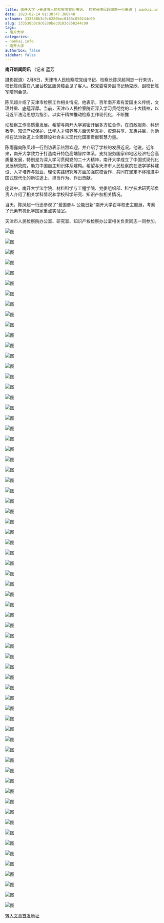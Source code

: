 ```yaml
---
title: 南开大学->天津市人民检察院党组书记、 检察长陈凤超同志一行来访 | nankai.info
date: 2023-02-14 01:30:47.360748
urlname: 333538b3c9c6280bec0183c850244c99
slug: 333538b3c9c6280bec0183c850244c99
tags: 
- 南开大学
categories:
- nankai.info
- 南开大学
authorbox: false
sidebar: false
---
```

**南开新闻网讯** （记者 蓝芳

摄影报道）2月8日，天津市人民检察院党组书记、检察长陈凤超同志一行来访，校长陈雨露在八里台校区服务楼会见了客人。校党委常务副书记杨克欣、副校长陈军陪同会见。

陈凤超介绍了天津市检察工作相关情况，他表示，百年南开素有爱国主义传统，文理并重、底蕴深厚。当前，天津市人民检察院正深入学习贯彻党的二十大精神，以习近平法治思想为指引，以实干精神推动检察工作现代化，不断推
<!--more-->
动检察工作高质量发展。希望与南开大学紧密开展多方位合作，在资政服务、科研教学、知识产权保护、法学人才培养等方面优势互补、资源共享、互惠共赢，为助推在法治轨道上全面建设社会主义现代化国家贡献智慧力量。

陈雨露向陈凤超一行到访表示热烈欢迎，并介绍了学校的发展近况。他说，近年来，南开大学致力于打造南开特色高端智库体系，支持服务国家和地区经济社会高质量发展，特别是为深入学习贯彻党的二十大精神，南开大学成立了中国式现代化发展研究院，助力中国自主知识体系建构。希望与天津市人民检察院在法学学科建设、人才培养与就业、理论实践研究等方面加强院校合作，共同在坚定不移推进中国式现代化的新征途上，担当作为、作出贡献。

座谈中，南开大学法学院、材料科学与工程学院、党委组织部、科学技术研究部负责人介绍了相关学科情况和学校科学研究、知识产权相关情况。

当天，陈凤超一行还参观了“爱国奋斗 公能日新”南开大学百年校史主题展，考察了元素有机化学国家重点实验室。

天津市人民检察院办公室、研究室、知识产权检察办公室相关负责同志一同参加。

![图](http://news.nankai.edu.cn/ywsd/system/2023/02/09/g)

![图](http://news.nankai.edu.cn/ywsd/system/2023/02/09/p)

![图](http://news.nankai.edu.cn/ywsd/system/2023/02/09/j)

![图](http://news.nankai.edu.cn/ywsd/system/2023/02/09/)

![图](http://news.nankai.edu.cn/ywsd/system/2023/02/09/b)

![图](http://news.nankai.edu.cn/ywsd/system/2023/02/09/8)

![图](http://news.nankai.edu.cn/ywsd/system/2023/02/09/f)

![图](http://news.nankai.edu.cn/ywsd/system/2023/02/09/f)

![图](http://news.nankai.edu.cn/ywsd/system/2023/02/09/8)

![图](http://news.nankai.edu.cn/ywsd/system/2023/02/09/e)

![图](http://news.nankai.edu.cn/ywsd/system/2023/02/09/7)

![图](http://news.nankai.edu.cn/ywsd/system/2023/02/09/8)

![图](http://news.nankai.edu.cn/ywsd/system/2023/02/09/_)

![图](http://news.nankai.edu.cn/ywsd/system/2023/02/09/9)

![图](http://news.nankai.edu.cn/ywsd/system/2023/02/09/5)

![图](http://news.nankai.edu.cn/ywsd/system/2023/02/09/6)

![图](http://news.nankai.edu.cn/ywsd/system/2023/02/09/9)

![图](http://news.nankai.edu.cn/ywsd/system/2023/02/09/4)

![图](http://news.nankai.edu.cn/ywsd/system/2023/02/09/0)

![图](http://news.nankai.edu.cn/ywsd/system/2023/02/09/0)

![图](http://news.nankai.edu.cn/ywsd/system/2023/02/09/0)

![图](http://news.nankai.edu.cn/ywsd/system/2023/02/09/3)

![图](http://news.nankai.edu.cn/ywsd/system/2023/02/09/0)

![图](http://news.nankai.edu.cn/ywsd/system/2023/02/09/0)

![图](http://news.nankai.edu.cn/)

![图](http://news.nankai.edu.cn/ywsd/system/2023/02/09/6)

![图](http://news.nankai.edu.cn/ywsd/system/2023/02/09/9)

![图](http://news.nankai.edu.cn/ywsd/system/2023/02/09/4)

![图](http://news.nankai.edu.cn/)

![图](http://news.nankai.edu.cn/ywsd/system/2023/02/09/0)

![图](http://news.nankai.edu.cn/ywsd/system/2023/02/09/0)

![图](http://news.nankai.edu.cn/ywsd/system/2023/02/09/0)

![图](http://news.nankai.edu.cn/)

![图](http://news.nankai.edu.cn/ywsd/system/2023/02/09/3)

![图](http://news.nankai.edu.cn/ywsd/system/2023/02/09/0)

![图](http://news.nankai.edu.cn/ywsd/system/2023/02/09/0)

![图](http://news.nankai.edu.cn/)

![图](http://news.nankai.edu.cn/ywsd/system/2023/02/09/c)

![图](http://news.nankai.edu.cn/ywsd/system/2023/02/09/i)

![图](http://news.nankai.edu.cn/ywsd/system/2023/02/09/p)

![图](http://news.nankai.edu.cn/)

![图](http://news.nankai.edu.cn/ywsd/system/2023/02/09/n)

![图](http://news.nankai.edu.cn/ywsd/system/2023/02/09/c)

![图](http://news.nankai.edu.cn/ywsd/system/2023/02/09/)

![图](http://news.nankai.edu.cn/ywsd/system/2023/02/09/u)

![图](http://news.nankai.edu.cn/ywsd/system/2023/02/09/d)

![图](http://news.nankai.edu.cn/ywsd/system/2023/02/09/e)

![图](http://news.nankai.edu.cn/ywsd/system/2023/02/09/)

![图](http://news.nankai.edu.cn/ywsd/system/2023/02/09/i)

![图](http://news.nankai.edu.cn/ywsd/system/2023/02/09/a)

![图](http://news.nankai.edu.cn/ywsd/system/2023/02/09/k)

![图](http://news.nankai.edu.cn/ywsd/system/2023/02/09/n)

![图](http://news.nankai.edu.cn/ywsd/system/2023/02/09/a)

![图](http://news.nankai.edu.cn/ywsd/system/2023/02/09/n)

![图](http://news.nankai.edu.cn/ywsd/system/2023/02/09/)

![图](http://news.nankai.edu.cn/ywsd/system/2023/02/09/s)

![图](http://news.nankai.edu.cn/ywsd/system/2023/02/09/w)

![图](http://news.nankai.edu.cn/ywsd/system/2023/02/09/e)

![图](http://news.nankai.edu.cn/ywsd/system/2023/02/09/n)

![图](http://news.nankai.edu.cn/)

![图](http://news.nankai.edu.cn/)

![图](http://news.nankai.edu.cn/ywsd/system/2023/02/09/:)

![图](http://news.nankai.edu.cn/ywsd/system/2023/02/09/p)

![图](http://news.nankai.edu.cn/ywsd/system/2023/02/09/t)

![图](http://news.nankai.edu.cn/ywsd/system/2023/02/09/t)

![图](http://news.nankai.edu.cn/ywsd/system/2023/02/09/h)

[转入文章首发地址](http://news.nankai.edu.cn/ywsd/system/2023/02/09/030054367.shtml)